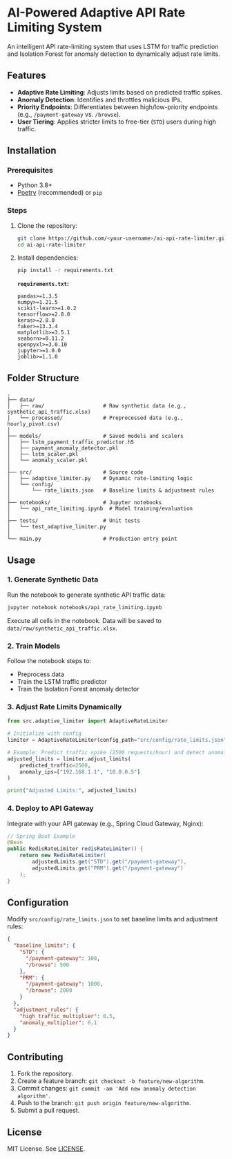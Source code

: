 # AI-Powered Adaptive API Rate Limiting System

An intelligent API rate-limiting system that uses LSTM for traffic prediction and Isolation Forest for anomaly detection to dynamically adjust rate limits.

## Features
- **Adaptive Rate Limiting**: Adjusts limits based on predicted traffic spikes.
- **Anomaly Detection**: Identifies and throttles malicious IPs.
- **Priority Endpoints**: Differentiates between high/low-priority endpoints (e.g., `/payment-gateway` vs. `/browse`).
- **User Tiering**: Applies stricter limits to free-tier (`STD`) users during high traffic.

## Installation

### Prerequisites
- Python 3.8+
- [Poetry](https://python-poetry.org/) (recommended) or `pip`

### Steps
1. Clone the repository:
   ```bash
   git clone https://github.com/<your-username>/ai-api-rate-limiter.git
   cd ai-api-rate-limiter
   ```

2. Install dependencies:
   ```bash
   pip install -r requirements.txt
   ```

   **`requirements.txt`:**
   ```
   pandas>=1.3.5
   numpy>=1.21.5
   scikit-learn>=1.0.2
   tensorflow>=2.8.0
   keras>=2.8.0
   faker>=13.3.4
   matplotlib>=3.5.1
   seaborn>=0.11.2
   openpyxl>=3.0.10
   jupyter>=1.0.0
   joblib>=1.1.0
   ```

## Folder Structure
```
.
├── data/
│   ├── raw/                   # Raw synthetic data (e.g., synthetic_api_traffic.xlsx)
│   └── processed/             # Preprocessed data (e.g., hourly_pivot.csv)
│
├── models/                    # Saved models and scalers
│   ├── lstm_payment_traffic_predictor.h5
│   ├── payment_anomaly_detector.pkl
│   ├── lstm_scaler.pkl
│   └── anomaly_scaler.pkl
│
├── src/                       # Source code
│   ├── adaptive_limiter.py    # Dynamic rate-limiting logic
│   └── config/
│       └── rate_limits.json   # Baseline limits & adjustment rules
│
├── notebooks/                 # Jupyter notebooks
│   └── api_rate_limiting.ipynb  # Model training/evaluation
│
├── tests/                     # Unit tests
│   └── test_adaptive_limiter.py
│
└── main.py                    # Production entry point
```

## Usage

### 1. Generate Synthetic Data
Run the notebook to generate synthetic API traffic data:
```bash
jupyter notebook notebooks/api_rate_limiting.ipynb
```
Execute all cells in the notebook. Data will be saved to `data/raw/synthetic_api_traffic.xlsx`.

### 2. Train Models
Follow the notebook steps to:
- Preprocess data
- Train the LSTM traffic predictor
- Train the Isolation Forest anomaly detector

### 3. Adjust Rate Limits Dynamically
```python
from src.adaptive_limiter import AdaptiveRateLimiter

# Initialize with config
limiter = AdaptiveRateLimiter(config_path="src/config/rate_limits.json")

# Example: Predict traffic spike (2500 requests/hour) and detect anomalies
adjusted_limits = limiter.adjust_limits(
    predicted_traffic=2500,
    anomaly_ips=["192.168.1.1", "10.0.0.5"]
)

print("Adjusted Limits:", adjusted_limits)
```

### 4. Deploy to API Gateway
Integrate with your API gateway (e.g., Spring Cloud Gateway, Nginx):
```java
// Spring Boot Example
@Bean
public RedisRateLimiter redisRateLimiter() {
    return new RedisRateLimiter(
        adjustedLimits.get("STD").get("/payment-gateway"),
        adjustedLimits.get("PRM").get("/payment-gateway")
    );
}
```

## Configuration
Modify `src/config/rate_limits.json` to set baseline limits and adjustment rules:
```json
{
  "baseline_limits": {
    "STD": {
      "/payment-gateway": 100,
      "/browse": 500
    },
    "PRM": {
      "/payment-gateway": 1000,
      "/browse": 2000
    }
  },
  "adjustment_rules": {
    "high_traffic_multiplier": 0.5,
    "anomaly_multiplier": 0.1
  }
}
```

## Contributing
1. Fork the repository.
2. Create a feature branch: `git checkout -b feature/new-algorithm`.
3. Commit changes: `git commit -am 'Add new anomaly detection algorithm'`.
4. Push to the branch: `git push origin feature/new-algorithm`.
5. Submit a pull request.

## License
MIT License. See [LICENSE](LICENSE).
